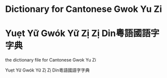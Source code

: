 # Dictionary for Cantonese Gwok Yu Zi 
# Yuẹt Yữ Gwók Yữ Zị Zị Dỉn粵語國語字字典
the dictionary file for Cantonese Gwok Yu Zi

Yuẹt Yữ Gwók Yữ Zị Zị Dỉn粵語國語字字典
